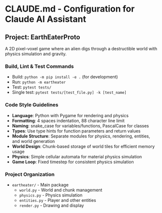 # CLAUDE.md - Configuration for Claude AI Assistant

## Project: EarthEaterProto

A 2D pixel-voxel game where an alien digs through a destructible world with physics simulation and gravity.

### Build, Lint & Test Commands
- Build: `python -m pip install -e .` (for development)
- Run: `python -m eartheater`
- Test: `pytest tests/`
- Single test: `pytest tests/[test_file.py] -k [test_name]`

### Code Style Guidelines
- **Language**: Python with Pygame for rendering and physics
- **Formatting**: 4 spaces indentation, 88 character line limit
- **Naming**: snake_case for variables/functions, PascalCase for classes
- **Types**: Use type hints for function parameters and return values
- **Module Structure**: Separate modules for physics, rendering, entities, and world generation
- **World Design**: Chunk-based storage of world tiles for efficient memory usage
- **Physics**: Simple cellular automata for material physics simulation
- **Game Loop**: Fixed timestep for consistent physics simulation

### Project Organization
- `eartheater/` - Main package
  - `world.py` - World and chunk management
  - `physics.py` - Physics simulation
  - `entities.py` - Player and other entities
  - `render.py` - Drawing and display